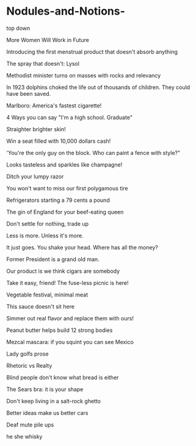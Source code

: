 # Nodules-and-Notions-
top down 


More Women Will Work in Future 

Introducing the first menstrual product that doesn't absorb anything 

The spray that doesn't: Lysol 

Methodist minister turns on masses with rocks and relevancy 

In 1923 dolphins choked the life out of thousands of children. They could have been saved. 

Marlboro: America's fastest cigarette! 

4 Ways you can say "I'm a high school. Graduate" 

Straighter brighter skin! 

Win a seat filled with 10,000 dollars cash! 

'You're the only guy on the block. Who can paint a fence with style?"

Looks tasteless and sparkles like champagne! 

Ditch your lumpy razor 

You won't want to miss our first polygamous tire 

Refrigerators starting a 79 cents a pound 

The gin of England for your beef-eating queen 

Don't settle for nothing, trade up 

Less is more. Unless it's more. 

It just goes. You shake your head. Where has all the money? 

Former President is a grand old man. 

Our product is we think cigars are somebody 

Take it easy, friend! The fuse-less picnic is here! 

Vegetable festival, minimal meat 

This sauce doesn't sit here 

Simmer out real flavor and replace them with ours! 

Peanut butter helps build 12 strong bodies 

Mezcal mascara: if you squint you can see Mexico 

Lady golfs prose 

Rhetoric vs Realty 

Blind people don't know what bread is either 

The Sears bra: it is your shape 

Don't keep living in a salt-rock ghetto 

Better ideas make us better cars 

Deaf mute pile ups 

he she whisky 

